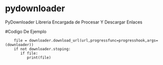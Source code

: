 # pydownloader
PyDownloader Libreria Encargada de Procesar Y Descargar Enlaces

#Codigo De Ejemplo
``` downloader = Downloader()
    file = downloader.download_url(url,progressfunc=progresshook,args=(downloader))
    if not downloader.stoping:
       if file:
          print(file)
```
